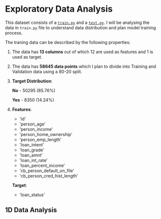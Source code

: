 # Exploratory Data Analysis

This dataset consists of a [`train.py`](./train.csv) and a [`test.py`](./test.csv). I will be analysing the data in `train.py` file to understand data distribution and plan model training process.


The traning data can be described by the following properties:

1. The data has **13 columns** out of which 12 are used as features and 1 is used as target.
2. The data has **58645 data points** which I plan to divide into Training and Validation data using a 80-20 split.
3. **Target Distribution**:

   **No** - 50295 (85.76%)

   **Yes** - 8350 (14.24%)
4. **Features**:
   - 'id'
   - 'person_age'
   - 'person_income'
   - 'person_home_ownership'
   - 'person_emp_length'
   - 'loan_intent'
   - 'loan_grade'
   - 'loan_amnt'
   - 'loan_int_rate'
   - 'loan_percent_income'
   - 'cb_person_default_on_file'
   - 'cb_person_cred_hist_length'
     
   **Target**: 
   - 'loan_status' 

## 1D Data Analysis